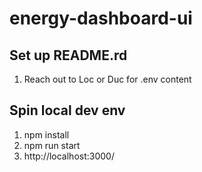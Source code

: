 # energy-dashboard-ui

## Set up README.rd

1. Reach out to Loc or Duc for .env content

## Spin local dev env

1. npm install
2. npm run start
3. http://localhost:3000/
